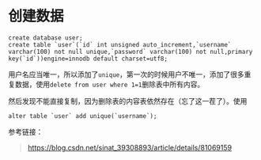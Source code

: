 # 创建数据

```mysql
create database user;
create table `user`(`id` int unsigned auto_increment,`username` varchar(100) not null unique,`password` varchar(100) not null,primary key(`id`))engine=innodb default charset=utf8;
```

用户名应当唯一，所以添加了`unique`，第一次的时候用户不唯一，添加了很多重复数据，使用`delete from user where 1=1`删除表中所有内容。

然后发现不能直接复制，因为删除表的内容表依然存在（忘了这一茬了）。使用

```mysql
alter table `user` add unique(`username`);
```

参考链接：

> https://blog.csdn.net/sinat_39308893/article/details/81069159



